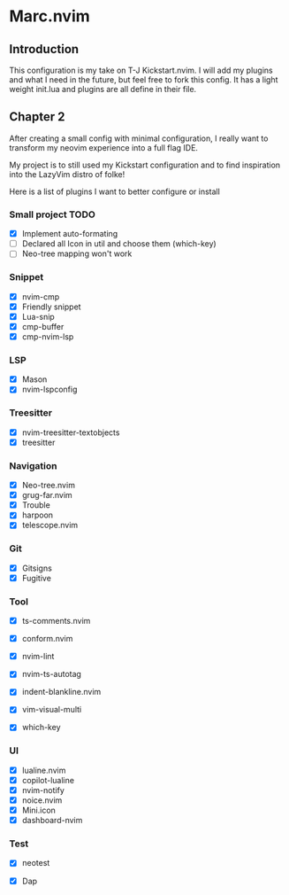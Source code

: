 # Marc.nvim
## Introduction
This configuration is my take on T-J Kickstart.nvim. I will add my plugins and what I need in the future, but feel free to fork this config. It has a light weight init.lua and plugins are all define in their file. 

## Chapter 2 
After creating a small config with minimal configuration, I really want to transform my neovim experience into a full flag IDE.

My project is to still used my Kickstart configuration and to find inspiration into the LazyVim distro of folke!

Here is a list of plugins I want to better configure or install

### Small project TODO
- [X] Implement auto-formating
- [ ] Declared all Icon in util and choose them (which-key)
- [ ] Neo-tree mapping won't work

### Snippet
- [x] nvim-cmp 
- [X] Friendly snippet 
- [X] Lua-snip
- [X] cmp-buffer
- [X] cmp-nvim-lsp

### LSP
- [X] Mason
- [X] nvim-lspconfig

### Treesitter
- [X] nvim-treesitter-textobjects
- [X] treesitter

### Navigation
- [X] Neo-tree.nvim
- [X] grug-far.nvim
- [X] Trouble
- [X] harpoon
- [X] telescope.nvim

### Git
- [X] Gitsigns
- [X] Fugitive

### Tool
- [X] ts-comments.nvim
- [X] conform.nvim
- [X] nvim-lint
- [X] nvim-ts-autotag
- [X] indent-blankline.nvim
- [X] vim-visual-multi 
- [X] which-key


### UI
- [X] lualine.nvim
- [X] copilot-lualine
- [X] nvim-notify
- [X] noice.nvim
- [X] Mini.icon
- [X] dashboard-nvim

### Test
- [X] neotest
- [X] Dap

